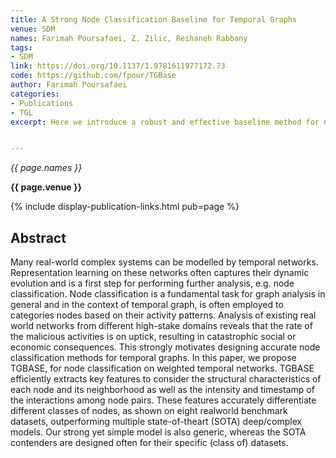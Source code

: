 ```yaml
---
title: A Strong Node Classification Baseline for Temporal Graphs
venue: SDM
names: Farimah Poursafaei, Z. Zilic, Reihaneh Rabbany
tags:
- SDM
link: https://doi.org/10.1137/1.9781611977172.73
code: https://github.com/fpour/TGBase
author: Farimah Poursafaei
categories: 
- Publications
- TGL
excerpt: Here we introduce a robust and effective baseline method for node classification in temporal graphs, serving as a benchmark for evaluating more complex models. This approach is characterized by its simplicity and strong performance in categorizing nodes based on their evolving characteristics within the graph. By addressing the unique challenges posed by temporal graphs, the method provides a clear point of comparison for researchers and practitioners, enhancing the understanding and development of advanced techniques in temporal graph analysis. Its relevance spans various applications, including link prediction and node attribute inference in dynamic networks.


---
```


*{{ page.names }}*

**{{ page.venue }}**

{% include display-publication-links.html pub=page %}

## Abstract

Many real-world complex systems can be modelled by temporal networks. Representation learning on these networks often captures their dynamic evolution and is a first step for performing further analysis, e.g. node classification. Node classification is a fundamental task for graph analysis in general and in the context of temporal graph, is often employed to categories nodes based on their activity patterns. Analysis of existing real world networks from different high-stake domains reveals that the rate of the malicious activities is on uptick, resulting in catastrophic social or economic consequences. This strongly motivates designing accurate node classification methods for temporal graphs.
In this paper, we propose TGBASE, for node classification on weighted temporal networks. TGBASE efficiently extracts key features to consider the structural characteristics of each node and its neighborhood as well as the intensity and timestamp of the interactions among node pairs. These features accurately differentiate different classes of nodes, as shown on eight realworld benchmark datasets, outperforming multiple state-of-theart (SOTA) deep/complex models. Our strong yet simple model is also generic, whereas the SOTA contenders are designed often for their specific (class of) datasets.
